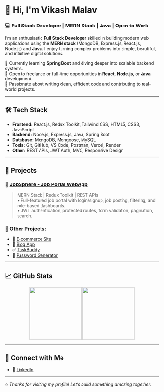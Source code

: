 # 👋 Hi, I'm Vikash Malav

### 💻 Full Stack Developer | MERN Stack | Java | Open to Work

I’m an enthusiastic **Full Stack Developer** skilled in building modern web applications using the **MERN stack** (MongoDB, Express.js, React.js, Node.js) and **Java**. I enjoy turning complex problems into simple, beautiful, and intuitive digital solutions.

🌱 Currently learning **Spring Boot** and diving deeper into scalable backend systems.  
🚀 Open to freelance or full-time opportunities in **React**, **Node.js**, or **Java** development.  
🎯 Passionate about writing clean, efficient code and contributing to real-world projects.

---

## 🛠️ Tech Stack

- **Frontend:** React.js, Redux Toolkit, Tailwind CSS, HTML5, CSS3, JavaScript  
- **Backend:** Node.js, Express.js, Java, Spring Boot  
- **Database:** MongoDB, Mongoose, MySQL  
- **Tools:** Git, GitHub, VS Code, Postman, Vercel, Render  
- **Other:** REST APIs, JWT Auth, MVC, Responsive Design

---

## 📌 Projects

### 🔹 [JobSphere - Job Portal WebApp](https://github.com/vikashmalav/jobsphere-jobportal)
> MERN Stack | Redux Toolkit | REST APIs  
• Full-featured job portal with login/signup, job posting, filtering, and role-based dashboards.  
• JWT authentication, protected routes, form validation, pagination, search.

### 🔹 Other Projects:
- 🛒 [E-commerce Site](https://github.com/vikashmalav)
- 📝 [Blog App](https://github.com/vikashmalav)
- ✅ [TaskBuddy](https://github.com/vikashmalav)
- 🔐 [Password Generator](https://github.com/vikashmalav)

---

## 📈 GitHub Stats

<p align="center">
  <img src="https://github-readme-stats.vercel.app/api?username=vikashmalav&show_icons=true&theme=radical" height="170px"/>
  <img src="https://github-readme-stats.vercel.app/api/top-langs/?username=vikashmalav&layout=compact&theme=radical" height="170px"/>
</p>

---

## 🔗 Connect with Me

- 💼 [LinkedIn](https://www.linkedin.com/in/vikash-malav/)


---

⭐ *Thanks for visiting my profile! Let’s build something amazing together.*

